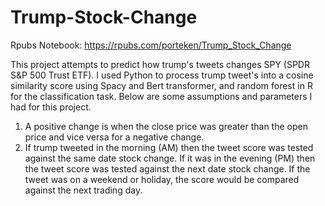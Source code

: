 # Trump-Stock-Change
Rpubs Notebook: https://rpubs.com/porteken/Trump_Stock_Change

This project attempts to predict how trump's tweets changes SPY (SPDR S&P 500 Trust ETF). I used Python to process trump tweet's into a cosine similarity score using Spacy and Bert transformer, and random forest in R for the classification task. Below are some assumptions and parameters I had for this project. 

1. A positive change is when the close price was greater than the open price and vice versa for a negative change.
2. If trump tweeted in the morning (AM) then the tweet score was tested against the same date stock change.  If it was in the evening (PM) then the tweet score was tested against the next date stock change.   If the tweet was on a weekend or holiday,  the score would be compared against the next trading day.
